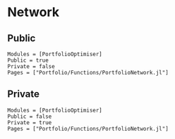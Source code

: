 # Network

## Public

```@autodocs
Modules = [PortfolioOptimiser]
Public = true
Private = false
Pages = ["Portfolio/Functions/PortfolioNetwork.jl"]
```

## Private

```@autodocs
Modules = [PortfolioOptimiser]
Public = false
Private = true
Pages = ["Portfolio/Functions/PortfolioNetwork.jl"]
```
